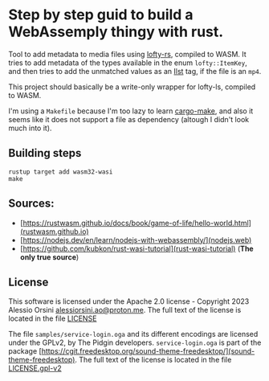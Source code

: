 # Step by step guid to build a WebAssemply thingy with rust.

Tool to add metadata to media files using [lofty-rs](https://github.com/Serial-ATA/lofty-rs/), compiled to WASM. It tries to add metadata of the types available in the enum `lofty::ItemKey`, and then tries to add the unmatched values as an [Ilst](https://developer.apple.com/documentation/quicktime-file-format/metadata_item_list_atom) tag, if the file is an `mp4`.

This project should basically be a write-only wrapper for lofty-ls, compiled to WASM.

I'm using a `Makefile` because I'm too lazy to learn [cargo-make](https://crates.io/crates/cargo-make), and also it seems like it does not support a file as dependency (altough I didn't look much into it).

## Building steps

```
rustup target add wasm32-wasi
make
```

## Sources:

- [https://rustwasm.github.io/docs/book/game-of-life/hello-world.html](rustwasm.github.io)
- [https://nodejs.dev/en/learn/nodejs-with-webassembly/](nodejs.web)
- [https://github.com/kubkon/rust-wasi-tutorial](rust-wasi-tutorial) (**The only true source**)

## License

This software is licensed under the Apache 2.0 license - Copyright 2023 Alessio Orsini <alessiorsini.ao@proton.me>. The full text of the license is located in the file [LICENSE](./LICENSE)

The file `samples/service-login.oga` and its different encodings are licensed under the GPLv2, by The Pidgin developers. `service-login.oga` is part of the package [https://cgit.freedesktop.org/sound-theme-freedesktop/](sound-theme-freedesktop). The full text of the license is located in the file [LICENSE.gpl-v2](./LICENSE.gpl-v2)